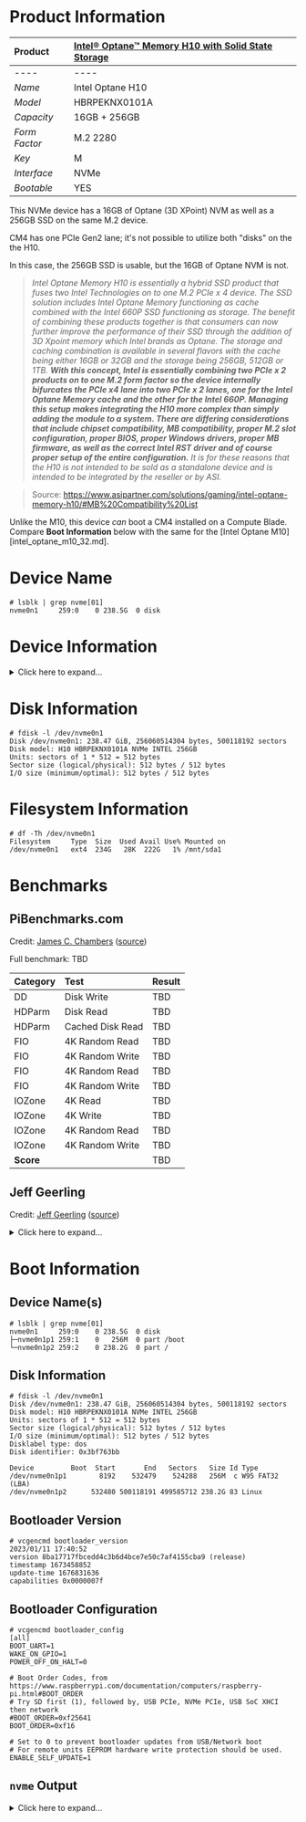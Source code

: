# Product Information

| Product | [Intel® Optane™ Memory H10 with Solid State Storage](https://ark.intel.com/content/www/us/en/ark/products/189614/intel-optane-memory-h10-with-solid-state-storage-intel-optane-memory-16gb-intel-qlc-3d-nand-ssd-256gb-m-2-80mm-pcie-3-0.html) |
|:-|:-|
|----|----|
| *Name* | Intel Optane H10 |
| *Model* | HBRPEKNX0101A |
| *Capacity* | 16GB + 256GB |
| *Form Factor* | M.2 2280 |
| *Key* | M |
| *Interface* | NVMe |
| *Bootable* | YES |

This NVMe device has a 16GB of Optane (3D XPoint) NVM as well as a 256GB SSD on the same M.2 device. 

CM4 has one PCIe Gen2 lane; it's not possible to utilize both "disks" on the the H10. 

In this case, the 256GB SSD is usable, but the 16GB of Optane NVM is not.

> *Intel Optane Memory H10 is essentially a hybrid SSD product that fuses two Intel Technologies on to one M.2 PCIe x 4 device. The SSD solution includes Intel Optane Memory functioning as cache combined with the Intel 660P SSD functioning as storage. The benefit of combining these products together is that consumers can now further improve the performance of their SSD through the addition of 3D Xpoint memory which Intel brands as Optane. The storage and caching combination is available in several flavors with the cache being either 16GB or 32GB and the storage being 256GB, 512GB or 1TB. **With this concept, Intel is essentially combining two PCIe x 2 products on to one M.2 form factor so the device internally bifurcates the PCIe x4 lane into two PCIe x 2 lanes, one for the Intel Optane Memory cache and the other for the Intel 660P. Managing this setup makes integrating the H10 more complex than simply adding the module to a system. There are differing considerations that include chipset compatibility, MB compatibility, proper M.2 slot configuration, proper BIOS, proper Windows drivers, proper MB firmware, as well as the correct Intel RST driver and of course proper setup of the entire configuration.** It is for these reasons that the H10 is not intended to be sold as a standalone device and is intended to be integrated by the reseller or by ASI.*

> Source: https://www.asipartner.com/solutions/gaming/intel-optane-memory-h10/#MB%20Compatibility%20List

Unlike the M10, this device *can* boot a CM4 installed on a Compute Blade. Compare **Boot Information** below with the same for the [Intel Optane M10][intel_optane_m10_32.md].

# Device Name

```
# lsblk | grep nvme[01]
nvme0n1     259:0    0 238.5G  0 disk 
```

# Device Information

<details>
  <summary>Click here to expand...</summary>
  
  ```
  # lspci -vvv -s 01:00.0
  01:00.0 Non-Volatile memory controller: Intel Corporation Device 0975 (rev 03) (prog-if 02 [NVM Express])
    Subsystem: Intel Corporation Device 8410
    Control: I/O- Mem+ BusMaster+ SpecCycle- MemWINV- VGASnoop- ParErr- Stepping- SERR- FastB2B- DisINTx+
    Status: Cap+ 66MHz- UDF- FastB2B- ParErr- DEVSEL=fast >TAbort- <TAbort- <MAbort- >SERR- <PERR- INTx-
    Latency: 0
    Interrupt: pin A routed to IRQ 63
    Region 0: Memory at 600000000 (64-bit, non-prefetchable) [size=16K]
    Capabilities: [40] Power Management version 3
      Flags: PMEClk- DSI- D1- D2- AuxCurrent=0mA PME(D0-,D1-,D2-,D3hot-,D3cold-)
      Status: D0 NoSoftRst- PME-Enable- DSel=0 DScale=0 PME-
    Capabilities: [50] MSI: Enable- Count=1/8 Maskable+ 64bit+
      Address: 0000000000000000  Data: 0000
      Masking: 00000000  Pending: 00000000
    Capabilities: [70] Express (v2) Endpoint, MSI 00
      DevCap:	MaxPayload 128 bytes, PhantFunc 0, Latency L0s unlimited, L1 unlimited
        ExtTag- AttnBtn- AttnInd- PwrInd- RBE+ FLReset+ SlotPowerLimit 0.000W
      DevCtl:	CorrErr- NonFatalErr- FatalErr- UnsupReq-
        RlxdOrd+ ExtTag- PhantFunc- AuxPwr- NoSnoop- FLReset-
        MaxPayload 128 bytes, MaxReadReq 512 bytes
      DevSta:	CorrErr+ NonFatalErr- FatalErr- UnsupReq- AuxPwr+ TransPend-
      LnkCap:	Port #0, Speed 8GT/s, Width x2, ASPM L1, Exit Latency L1 <8us
        ClockPM+ Surprise- LLActRep- BwNot- ASPMOptComp+
      LnkCtl:	ASPM Disabled; RCB 64 bytes, Disabled- CommClk+
        ExtSynch- ClockPM- AutWidDis- BWInt- AutBWInt-
      LnkSta:	Speed 5GT/s (downgraded), Width x1 (downgraded)
        TrErr- Train- SlotClk+ DLActive- BWMgmt- ABWMgmt-
      DevCap2: Completion Timeout: Range ABCD, TimeoutDis+ NROPrPrP- LTR+
        10BitTagComp- 10BitTagReq- OBFF Not Supported, ExtFmt- EETLPPrefix-
        EmergencyPowerReduction Not Supported, EmergencyPowerReductionInit-
        FRS- TPHComp- ExtTPHComp-
        AtomicOpsCap: 32bit- 64bit- 128bitCAS-
      DevCtl2: Completion Timeout: 50us to 50ms, TimeoutDis- LTR+ OBFF Disabled,
        AtomicOpsCtl: ReqEn-
      LnkCap2: Supported Link Speeds: 2.5-8GT/s, Crosslink- Retimer- 2Retimers- DRS-
      LnkCtl2: Target Link Speed: 8GT/s, EnterCompliance- SpeedDis-
        Transmit Margin: Normal Operating Range, EnterModifiedCompliance- ComplianceSOS-
        Compliance De-emphasis: -6dB
      LnkSta2: Current De-emphasis Level: -3.5dB, EqualizationComplete- EqualizationPhase1-
        EqualizationPhase2- EqualizationPhase3- LinkEqualizationRequest-
        Retimer- 2Retimers- CrosslinkRes: unsupported
    Capabilities: [b0] MSI-X: Enable+ Count=16 Masked-
      Vector table: BAR=0 offset=00002000
      PBA: BAR=0 offset=00002100
    Capabilities: [100 v2] Advanced Error Reporting
      UESta:	DLP- SDES- TLP- FCP- CmpltTO- CmpltAbrt- UnxCmplt- RxOF- MalfTLP- ECRC- UnsupReq- ACSViol-
      UEMsk:	DLP- SDES- TLP- FCP- CmpltTO- CmpltAbrt- UnxCmplt- RxOF- MalfTLP- ECRC- UnsupReq- ACSViol-
      UESvrt:	DLP+ SDES+ TLP- FCP+ CmpltTO- CmpltAbrt- UnxCmplt- RxOF+ MalfTLP+ ECRC- UnsupReq- ACSViol-
      CESta:	RxErr- BadTLP- BadDLLP- Rollover- Timeout+ AdvNonFatalErr-
      CEMsk:	RxErr- BadTLP- BadDLLP- Rollover- Timeout- AdvNonFatalErr+
      AERCap:	First Error Pointer: 00, ECRCGenCap+ ECRCGenEn- ECRCChkCap+ ECRCChkEn-
        MultHdrRecCap- MultHdrRecEn- TLPPfxPres- HdrLogCap-
      HeaderLog: 00000000 00000000 00000000 00000000
    Capabilities: [158 v1] Secondary PCI Express
      LnkCtl3: LnkEquIntrruptEn- PerformEqu-
      LaneErrStat: 0
    Capabilities: [178 v1] Latency Tolerance Reporting
      Max snoop latency: 0ns
      Max no snoop latency: 0ns
    Capabilities: [180 v1] L1 PM Substates
      L1SubCap: PCI-PM_L1.2+ PCI-PM_L1.1+ ASPM_L1.2+ ASPM_L1.1+ L1_PM_Substates+
          PortCommonModeRestoreTime=100us PortTPowerOnTime=3100us
      L1SubCtl1: PCI-PM_L1.2- PCI-PM_L1.1- ASPM_L1.2- ASPM_L1.1-
          T_CommonMode=0us LTR1.2_Threshold=3145728ns
      L1SubCtl2: T_PwrOn=3100us
    Kernel driver in use: nvme
  ```
</details>

# Disk Information

```
# fdisk -l /dev/nvme0n1
Disk /dev/nvme0n1: 238.47 GiB, 256060514304 bytes, 500118192 sectors
Disk model: H10 HBRPEKNX0101A NVMe INTEL 256GB      
Units: sectors of 1 * 512 = 512 bytes
Sector size (logical/physical): 512 bytes / 512 bytes
I/O size (minimum/optimal): 512 bytes / 512 bytes
```

# Filesystem Information

```
# df -Th /dev/nvme0n1
Filesystem     Type  Size  Used Avail Use% Mounted on
/dev/nvme0n1   ext4  234G   28K  222G   1% /mnt/sda1
```
# Benchmarks

## PiBenchmarks.com

Credit: [James C. Chambers](https://jamesachambers.com/) ([source](https://raw.githubusercontent.com/TheRemote/PiBenchmarks/master/Storage.sh))

Full benchmark: TBD

| Category | Test | Result |
|:-|:-|:-|
| DD | Disk Write | TBD |
| HDParm | Disk Read | TBD |
| HDParm | Cached Disk Read | TBD |
| FIO | 4K Random Read | TBD |
| FIO | 4K Random Write | TBD |
| FIO | 4K Random Read | TBD |
| FIO | 4K Random Write | TBD |
| IOZone | 4K Read | TBD |
| IOZone | 4K Write | TBD |
| IOZone | 4K Random Read | TBD |
| IOZone | 4K Random Write | TBD |
| **Score** | | TBD |

## Jeff Geerling

Credit: [Jeff Geerling](https://www.jeffgeerling.com/) ([source](https://raw.githubusercontent.com/geerlingguy/pi-cluster/master/benchmarks/disk-benchmark.sh))

<details>
  <summary>Click here to expand...</summary>
  
  ```
  # DEVICE_UNDER_TEST=/dev/nvme0n1 ./disk-benchmark.sh

  Raspberry Pi disk benchmarks
  Running fio sequential read test...
  fio-rand-read-sequential: (g=0): rw=read, bs=(R) 1024KiB-1024KiB, (W) 1024KiB-1024KiB, (T) 1024KiB-1024KiB, ioengine=libaio, iodepth=64
  ...
  fio-3.25
  Starting 4 processes
  Jobs: 4 (f=4): [R(4)][36.4%][r=393MiB/s][r=392 IOPS][eta 00m:07s]
  Jobs: 4 (f=4): [R(4)][54.5%][r=390MiB/s][r=389 IOPS][eta 00m:05s] 
  Jobs: 4 (f=4): [R(4)][63.6%][r=393MiB/s][r=392 IOPS][eta 00m:04s]
  Jobs: 4 (f=4): [R(4)][72.7%][r=391MiB/s][r=390 IOPS][eta 00m:03s]
  Jobs: 4 (f=4): [R(4)][81.8%][r=393MiB/s][r=393 IOPS][eta 00m:02s]
  Jobs: 4 (f=4): [R(4)][90.9%][r=369MiB/s][r=368 IOPS][eta 00m:01s]
  Jobs: 4 (f=4): [R(4)][100.0%][r=384MiB/s][r=384 IOPS][eta 00m:00s]
  fio-rand-read-sequential: (groupid=0, jobs=4): err= 0: pid=609: Sun Feb 19 09:12:33 2023
    read: IOPS=391, BW=392MiB/s (411MB/s)(4011MiB/10243msec)
      slat (usec): min=149, max=49011, avg=9978.00, stdev=15363.86
      clat (msec): min=203, max=1160, avg=635.32, stdev=100.49
      lat (msec): min=238, max=1205, avg=645.30, stdev=102.01
      clat percentiles (msec):
      |  1.00th=[  326],  5.00th=[  472], 10.00th=[  523], 20.00th=[  625],
      | 30.00th=[  625], 40.00th=[  625], 50.00th=[  625], 60.00th=[  634],
      | 70.00th=[  667], 80.00th=[  676], 90.00th=[  676], 95.00th=[  751],
      | 99.00th=[ 1020], 99.50th=[ 1045], 99.90th=[ 1150], 99.95th=[ 1150],
      | 99.99th=[ 1167]
    bw (  KiB/s): min=129024, max=477184, per=95.89%, avg=384499.85, stdev=19064.28, samples=80
    iops        : min=  126, max=  466, avg=375.00, stdev=18.63, samples=80
    lat (msec)   : 250=0.17%, 500=7.75%, 750=87.09%, 1000=3.81%, 2000=1.17%
    cpu          : usr=0.13%, sys=4.21%, ctx=6788, majf=0, minf=65636
    IO depths    : 1=0.1%, 2=0.2%, 4=0.4%, 8=0.8%, 16=1.6%, 32=3.2%, >=64=93.7%
      submit    : 0=0.0%, 4=100.0%, 8=0.0%, 16=0.0%, 32=0.0%, 64=0.0%, >=64=0.0%
      complete  : 0=0.0%, 4=99.9%, 8=0.0%, 16=0.0%, 32=0.0%, 64=0.1%, >=64=0.0%
      issued rwts: total=4011,0,0,0 short=0,0,0,0 dropped=0,0,0,0
      latency   : target=0, window=0, percentile=100.00%, depth=64

  Run status group 0 (all jobs):
    READ: bw=392MiB/s (411MB/s), 392MiB/s-392MiB/s (411MB/s-411MB/s), io=4011MiB (4206MB), run=10243-10243msec

  Disk stats (read/write):
    nvme0n1: ios=31820/563, merge=0/16, ticks=9580809/134478, in_queue=9715599, util=99.31%

  Running iozone 1024K random read and write tests...
    Iozone: Performance Test of File I/O
            Version $Revision: 3.492 $
      Compiled for 64 bit mode.
      Build: linux-arm 

    Contributors:William Norcott, Don Capps, Isom Crawford, Kirby Collins
                Al Slater, Scott Rhine, Mike Wisner, Ken Goss
                Steve Landherr, Brad Smith, Mark Kelly, Dr. Alain CYR,
                Randy Dunlap, Mark Montague, Dan Million, Gavin Brebner,
                Jean-Marc Zucconi, Jeff Blomberg, Benny Halevy, Dave Boone,
                Erik Habbinga, Kris Strecker, Walter Wong, Joshua Root,
                Fabrice Bacchella, Zhenghua Xue, Qin Li, Darren Sawyer,
                Vangel Bojaxhi, Ben England, Vikentsi Lapa,
                Alexey Skidanov, Sudhir Kumar.

    Run began: Sun Feb 19 09:12:33 2023

    Include fsync in write timing
    O_DIRECT feature enabled
    Auto Mode
    File size set to 102400 kB
    Record Size 1024 kB
    Command line used: ./iozone -e -I -a -s 100M -r 1024k -i 0 -i 2 -f /mnt/sda1/iozone
    Output is in kBytes/sec
    Time Resolution = 0.000001 seconds.
    Processor cache size set to 1024 kBytes.
    Processor cache line size set to 32 bytes.
    File stride size set to 17 * record size.
                                                                random    random     bkwd    record    stride                                    
                kB  reclen    write  rewrite    read    reread    read     write     read   rewrite      read   fwrite frewrite    fread  freread
            102400    1024   340558   339409                     357029   342908                                                                

  iozone test complete.

  Running iozone 4K random read and write tests...
    Iozone: Performance Test of File I/O
            Version $Revision: 3.492 $
      Compiled for 64 bit mode.
      Build: linux-arm 

    Contributors:William Norcott, Don Capps, Isom Crawford, Kirby Collins
                Al Slater, Scott Rhine, Mike Wisner, Ken Goss
                Steve Landherr, Brad Smith, Mark Kelly, Dr. Alain CYR,
                Randy Dunlap, Mark Montague, Dan Million, Gavin Brebner,
                Jean-Marc Zucconi, Jeff Blomberg, Benny Halevy, Dave Boone,
                Erik Habbinga, Kris Strecker, Walter Wong, Joshua Root,
                Fabrice Bacchella, Zhenghua Xue, Qin Li, Darren Sawyer,
                Vangel Bojaxhi, Ben England, Vikentsi Lapa,
                Alexey Skidanov, Sudhir Kumar.

    Run began: Sun Feb 19 09:12:35 2023

    Include fsync in write timing
    O_DIRECT feature enabled
    Auto Mode
    File size set to 102400 kB
    Record Size 4 kB
    Command line used: ./iozone -e -I -a -s 100M -r 4k -i 0 -i 2 -f /mnt/sda1/iozone
    Output is in kBytes/sec
    Time Resolution = 0.000001 seconds.
    Processor cache size set to 1024 kBytes.
    Processor cache line size set to 32 bytes.
    File stride size set to 17 * record size.
                                                                random    random     bkwd    record    stride                                    
                kB  reclen    write  rewrite    read    reread    read     write     read   rewrite      read   fwrite frewrite    fread  freread
            102400       4    48232    75104                      44986    71600                                                                

  iozone test complete.

  Disk benchmark complete!
  ```
</details>

# Boot Information

## Device Name(s)

```
# lsblk | grep nvme[01]
nvme0n1     259:0    0 238.5G  0 disk 
├─nvme0n1p1 259:1    0   256M  0 part /boot
└─nvme0n1p2 259:2    0 238.2G  0 part /
```

## Disk Information

```
# fdisk -l /dev/nvme0n1
Disk /dev/nvme0n1: 238.47 GiB, 256060514304 bytes, 500118192 sectors
Disk model: H10 HBRPEKNX0101A NVMe INTEL 256GB      
Units: sectors of 1 * 512 = 512 bytes
Sector size (logical/physical): 512 bytes / 512 bytes
I/O size (minimum/optimal): 512 bytes / 512 bytes
Disklabel type: dos
Disk identifier: 0x3bf763bb

Device         Boot  Start       End   Sectors   Size Id Type
/dev/nvme0n1p1        8192    532479    524288   256M  c W95 FAT32 (LBA)
/dev/nvme0n1p2      532480 500118191 499585712 238.2G 83 Linux
```

## Bootloader Version

```
# vcgencmd bootloader_version
2023/01/11 17:40:52
version 8ba17717fbcedd4c3b6d4bce7e50c7af4155cba9 (release)
timestamp 1673458852
update-time 1676831636
capabilities 0x0000007f
```

## Bootloader Configuration

```
# vcgencmd bootloader_config
[all]
BOOT_UART=1
WAKE_ON_GPIO=1
POWER_OFF_ON_HALT=0

# Boot Order Codes, from https://www.raspberrypi.com/documentation/computers/raspberry-pi.html#BOOT_ORDER
# Try SD first (1), followed by, USB PCIe, NVMe PCIe, USB SoC XHCI then network
#BOOT_ORDER=0xf25641
BOOT_ORDER=0xf16

# Set to 0 to prevent bootloader updates from USB/Network boot
# For remote units EEPROM hardware write protection should be used.
ENABLE_SELF_UPDATE=1
```

## `nvme` Output

<details>
  <summary>Click here to expand...</summary>
    
  ```
  # nvme version
  nvme version 1.12
  ```

  ```
  # nvme list
  Node             SN                   Model                                    Namespace Usage                      Format           FW Rev  
  ---------------- -------------------- ---------------------------------------- --------- -------------------------- ---------------- --------
  /dev/nvme0n1     BTTE90320FNS256D-1   H10 HBRPEKNX0101A NVMe INTEL 256GB       1         256.06  GB / 256.06  GB    512   B +  0 B   7002    
  ```

  ```
  # nvme list-subsys
  nvme-subsys0 - NQN=nqn.2019-03.com.intel:nvm-subsystem-sn-btte90320fns256d-1
  \
  +- nvme0 pcie 0000:01:00.0 live 
  ```

  ```
  # nvme id-ctrl -H /dev/nvme0n1
  NVME Identify Controller:
  vid       : 0x8086
  ssvid     : 0x8086
  sn        : BTTE90320FNS256D-1  
  mn        : H10 HBRPEKNX0101A NVMe INTEL 256GB      
  fr        : 7002    
  rab       : 6
  ieee      : 5cd2e4
  cmic      : 0
    [3:3] : 0	ANA not supported
    [2:2] : 0	PCI
    [1:1] : 0	Single Controller
    [0:0] : 0	Single Port

  mdts      : 5
  cntlid    : 0x1
  ver       : 0x10300
  rtd3r     : 0x7a120
  rtd3e     : 0x1e8480
  oaes      : 0x200
  [14:14] : 0	Endurance Group Event Aggregate Log Page Change Notice Not Supported
  [13:13] : 0	LBA Status Information Notices Not Supported
  [12:12] : 0	Predictable Latency Event Aggregate Log Change Notices Not Supported
  [11:11] : 0	Asymmetric Namespace Access Change Notices Not Supported
    [9:9] : 0x1	Firmware Activation Notices Supported
    [8:8] : 0	Namespace Attribute Changed Event Not Supported

  ctratt    : 0x2
    [9:9] : 0	UUID List Not Supported
    [7:7] : 0	Namespace Granularity Not Supported
    [5:5] : 0	Predictable Latency Mode Not Supported
    [4:4] : 0	Endurance Groups Not Supported
    [3:3] : 0	Read Recovery Levels Not Supported
    [2:2] : 0	NVM Sets Not Supported
    [1:1] : 0x1	Non-Operational Power State Permissive Supported
    [0:0] : 0	128-bit Host Identifier Not Supported

  rrls      : 0
  cntrltype : 0
    [7:2] : 0	Reserved
    [1:0] : 0	Controller type not reported
  fguid     : 
  crdt1     : 0
  crdt2     : 0
  crdt3     : 0
  oacs      : 0x16
    [9:9] : 0	Get LBA Status Capability Not Supported
    [8:8] : 0	Doorbell Buffer Config Not Supported
    [7:7] : 0	Virtualization Management Not Supported
    [6:6] : 0	NVMe-MI Send and Receive Not Supported
    [5:5] : 0	Directives Not Supported
    [4:4] : 0x1	Device Self-test Supported
    [3:3] : 0	NS Management and Attachment Not Supported
    [2:2] : 0x1	FW Commit and Download Supported
    [1:1] : 0x1	Format NVM Supported
    [0:0] : 0	Security Send and Receive Not Supported

  acl       : 3
  aerl      : 7
  frmw      : 0x14
    [4:4] : 0x1	Firmware Activate Without Reset Supported
    [3:1] : 0x2	Number of Firmware Slots
    [0:0] : 0	Firmware Slot 1 Read/Write

  lpa       : 0xf
    [4:4] : 0	Persistent Event log Not Supported
    [3:3] : 0x1	Telemetry host/controller initiated log page Supported
    [2:2] : 0x1	Extended data for Get Log Page Supported
    [1:1] : 0x1	Command Effects Log Page Supported
    [0:0] : 0x1	SMART/Health Log Page per NS Supported

  elpe      : 255
  npss      : 4
  avscc     : 0
    [0:0] : 0	Admin Vendor Specific Commands uses Vendor Specific Format

  apsta     : 0x1
    [0:0] : 0x1	Autonomous Power State Transitions Supported

  wctemp    : 350
  cctemp    : 353
  mtfa      : 50
  hmpre     : 0
  hmmin     : 0
  tnvmcap   : 0
  unvmcap   : 0
  rpmbs     : 0
  [31:24]: 0	Access Size
  [23:16]: 0	Total Size
    [5:3] : 0	Authentication Method
    [2:0] : 0	Number of RPMB Units

  edstt     : 5
  dsto      : 1
  fwug      : 0
  kas       : 0
  hctma     : 0x1
    [0:0] : 0x1	Host Controlled Thermal Management Supported

  mntmt     : 303
  mxtmt     : 348
  sanicap   : 0x3
    [31:30] : 0	Additional media modification after sanitize operation completes successfully is not defined
    [29:29] : 0	No-Deallocate After Sanitize bit in Sanitize command Supported
      [2:2] : 0	Overwrite Sanitize Operation Not Supported
      [1:1] : 0x1	Block Erase Sanitize Operation Supported
      [0:0] : 0x1	Crypto Erase Sanitize Operation Supported

  hmminds   : 0
  hmmaxd    : 0
  nsetidmax : 0
  endgidmax : 0
  anatt     : 0
  anacap    : 0
    [7:7] : 0	Non-zero group ID Not Supported
    [6:6] : 0	Group ID does not change
    [4:4] : 0	ANA Change state Not Supported
    [3:3] : 0	ANA Persistent Loss state Not Supported
    [2:2] : 0	ANA Inaccessible state Not Supported
    [1:1] : 0	ANA Non-optimized state Not Supported
    [0:0] : 0	ANA Optimized state Not Supported

  anagrpmax : 0
  nanagrpid : 0
  pels      : 0
  sqes      : 0x66
    [7:4] : 0x6	Max SQ Entry Size (64)
    [3:0] : 0x6	Min SQ Entry Size (64)

  cqes      : 0x44
    [7:4] : 0x4	Max CQ Entry Size (16)
    [3:0] : 0x4	Min CQ Entry Size (16)

  maxcmd    : 0
  nn        : 1
  oncs      : 0x5f
    [7:7] : 0	Verify Not Supported
    [6:6] : 0x1	Timestamp Supported
    [5:5] : 0	Reservations Not Supported
    [4:4] : 0x1	Save and Select Supported
    [3:3] : 0x1	Write Zeroes Supported
    [2:2] : 0x1	Data Set Management Supported
    [1:1] : 0x1	Write Uncorrectable Supported
    [0:0] : 0x1	Compare Supported

  fuses     : 0
    [0:0] : 0	Fused Compare and Write Not Supported

  fna       : 0x4
    [2:2] : 0x1	Crypto Erase Supported as part of Secure Erase
    [1:1] : 0	Crypto Erase Applies to Single Namespace(s)
    [0:0] : 0	Format Applies to Single Namespace(s)

  vwc       : 0x1
    [2:1] : 0	Support for the NSID field set to FFFFFFFFh is not indicated
    [0:0] : 0x1	Volatile Write Cache Present

  awun      : 0
  awupf     : 0
  nvscc     : 0
    [0:0] : 0	NVM Vendor Specific Commands uses Vendor Specific Format

  nwpc      : 0
    [2:2] : 0	Permanent Write Protect Not Supported
    [1:1] : 0	Write Protect Until Power Supply Not Supported
    [0:0] : 0	No Write Protect and Write Protect Namespace Not Supported

  acwu      : 0
  sgls      : 0
  [1:0]  : 0	Scatter-Gather Lists Not Supported

  mnan      : 0
  subnqn    : nqn.2019-03.com.intel:nvm-subsystem-sn-btte90320fns256d-1
  ioccsz    : 0
  iorcsz    : 0
  icdoff    : 0
  ctrattr   : 0
    [0:0] : 0	Dynamic Controller Model

  msdbd     : 0
  ps    0 : mp:3.50W operational enlat:0 exlat:0 rrt:0 rrl:0
            rwt:0 rwl:0 idle_power:- active_power:-
  ps    1 : mp:2.70W operational enlat:0 exlat:0 rrt:1 rrl:1
            rwt:1 rwl:1 idle_power:- active_power:-
  ps    2 : mp:2.00W operational enlat:0 exlat:0 rrt:2 rrl:2
            rwt:2 rwl:2 idle_power:- active_power:-
  ps    3 : mp:0.0250W non-operational enlat:2000 exlat:5000 rrt:3 rrl:3
            rwt:3 rwl:3 idle_power:- active_power:-
  ps    4 : mp:0.0040W non-operational enlat:5000 exlat:9000 rrt:4 rrl:4
            rwt:4 rwl:4 idle_power:- active_power:-
  ```

  ```
  # nvme list-ns /dev/nvme0n1
  [   0]:0x1
  ```

  ```
  # nvme id-ns -H /dev/nvme0n1 --namespace-id=1
  NVME Identify Namespace 1:
  nsze    : 0x1dcf32b0
  ncap    : 0x1dcf32b0
  nuse    : 0x1dcf32b0
  nsfeat  : 0
    [4:4] : 0	NPWG, NPWA, NPDG, NPDA, and NOWS are Not Supported
    [2:2] : 0	Deallocated or Unwritten Logical Block error Not Supported
    [1:1] : 0	Namespace uses AWUN, AWUPF, and ACWU
    [0:0] : 0	Thin Provisioning Not Supported

  nlbaf   : 0
  flbas   : 0
    [4:4] : 0	Metadata Transferred in Separate Contiguous Buffer
    [3:0] : 0	Current LBA Format Selected

  mc      : 0
    [1:1] : 0	Metadata Pointer Not Supported
    [0:0] : 0	Metadata as Part of Extended Data LBA Not Supported

  dpc     : 0
    [4:4] : 0	Protection Information Transferred as Last 8 Bytes of Metadata Not Supported
    [3:3] : 0	Protection Information Transferred as First 8 Bytes of Metadata Not Supported
    [2:2] : 0	Protection Information Type 3 Not Supported
    [1:1] : 0	Protection Information Type 2 Not Supported
    [0:0] : 0	Protection Information Type 1 Not Supported

  dps     : 0
    [3:3] : 0	Protection Information is Transferred as Last 8 Bytes of Metadata
    [2:0] : 0	Protection Information Disabled

  nmic    : 0
    [0:0] : 0	Namespace Multipath Not Capable

  rescap  : 0
    [6:6] : 0	Exclusive Access - All Registrants Not Supported
    [5:5] : 0	Write Exclusive - All Registrants Not Supported
    [4:4] : 0	Exclusive Access - Registrants Only Not Supported
    [3:3] : 0	Write Exclusive - Registrants Only Not Supported
    [2:2] : 0	Exclusive Access Not Supported
    [1:1] : 0	Write Exclusive Not Supported
    [0:0] : 0	Persist Through Power Loss Not Supported

  fpi     : 0x80
    [7:7] : 0x1	Format Progress Indicator Supported
    [6:0] : 0	Format Progress Indicator (Remaining 0%)

  dlfeat  : 1
    [4:4] : 0	Guard Field of Deallocated Logical Blocks is set to 0xFFFF
    [3:3] : 0	Deallocate Bit in the Write Zeroes Command is Not Supported
    [2:0] : 0x1	Bytes Read From a Deallocated Logical Block and its Metadata are 0x00

  nawun   : 0
  nawupf  : 0
  nacwu   : 0
  nabsn   : 0
  nabo    : 0
  nabspf  : 0
  noiob   : 0
  nvmcap  : 0
  nsattr	: 0
  nvmsetid: 0
  anagrpid: 0
  endgid  : 0
  nguid   : 00000000000000000000000000000000
  eui64   : 5cd2e45391b0236a
  LBA Format  0 : Metadata Size: 0   bytes - Data Size: 512 bytes - Relative Performance: 0 Best (in use)
  ```
</details>